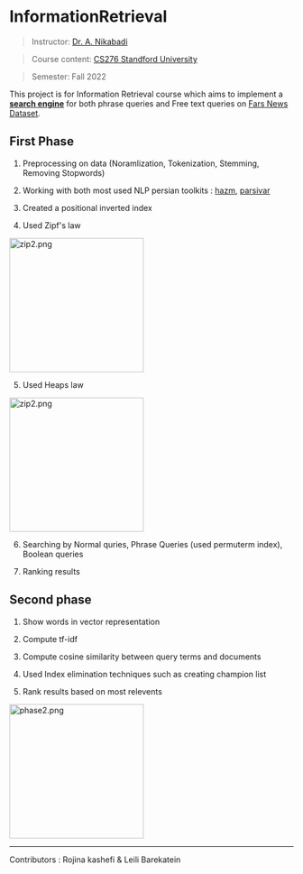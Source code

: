 # InformationRetrieval

> Instructor: [Dr. A. Nikabadi](https://scholar.google.com/citations?user=pSMNSZwAAAAJ&hl=en)

> Course content: [CS276 Standford University](https://web.stanford.edu/class/cs276/)

> Semester: Fall 2022

This project is for Information Retrieval course which aims to implement a **<u>search engine</u>** for both phrase queries and Free text queries on [Fars News Dataset](https://drive.google.com/file/d/1x-ypTPZ0R_T83YfCw-p55MaQtpCvkrsb/view?usp=sharing). 

## First Phase

1. Preprocessing on data (Noramlization, Tokenization, Stemming, Removing Stopwords)

2. Working with both most used NLP persian toolkits : [hazm](https://github.com/roshan-research/hazm), [parsivar](https://github.com/ICTRC/Parsivar)

3. Created a positional inverted index

4. Used Zipf's law

<img src="https://github.com/rojinakashefi/InformationRetrieval/blob/main/pictures/zip2.png" title="" alt="zip2.png" width="238">

5. Used Heaps law

<img src="https://github.com/rojinakashefi/InformationRetrieval/blob/main/pictures/heaps.png" title="" alt="zip2.png" width="238">

6. Searching by Normal quries, Phrase Queries (used permuterm index), Boolean queries

7. Ranking results

## Second phase

1. Show words in vector representation

2. Compute tf-idf

3. Compute cosine similarity between query terms and documents

4. Used Index elimination techniques such as creating champion list 

5. Rank results based on most relevents

<img src="https://github.com/rojinakashefi/InformationRetrieval/blob/main/pictures/zip2.png" title="" alt="phase2.png" width="238">

---

Contributors : Rojina kashefi & Leili Barekatein
